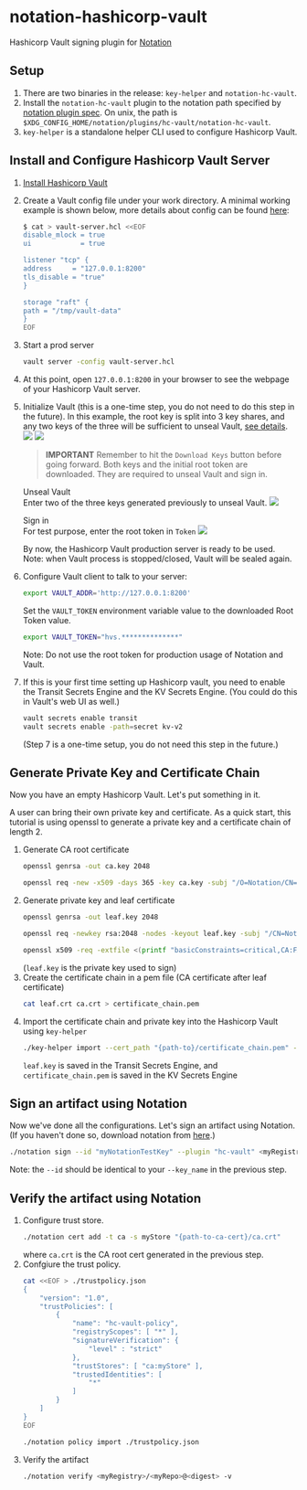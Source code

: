 # notation-hashicorp-vault
Hashicorp Vault signing plugin for [Notation](https://notaryproject.dev/)

## Setup
1. There are two binaries in the release: `key-helper` and `notation-hc-vault`.
2. Install the `notation-hc-vault` plugin to the notation path specified by [notation plugin spec](https://github.com/notaryproject/notaryproject/blob/main/specs/plugin-extensibility.md#installation). On unix, the path is `$XDG_CONFIG_HOME/notation/plugins/hc-vault/notation-hc-vault`.
3. `key-helper` is a standalone helper CLI used to configure Hashicorp Vault.

## Install and Configure Hashicorp Vault Server
1. [Install Hashicorp Vault](https://developer.hashicorp.com/vault/downloads)
2. Create a Vault config file under your work directory. A minimal working example is shown below, more details about config can be found [here](https://developer.hashicorp.com/vault/tutorials/operations/configure-vault#configuration-files):
    ```bash
    $ cat > vault-server.hcl <<EOF
    disable_mlock = true
    ui            = true

    listener "tcp" {
    address     = "127.0.0.1:8200"
    tls_disable = "true"
    }

    storage "raft" {
    path = "/tmp/vault-data"
    }
    EOF
    ```
3. Start a prod server 
    ```bash 
    vault server -config vault-server.hcl
    ```   
4. At this point, open `127.0.0.1:8200` in your browser to see the webpage of your Hashicorp Vault server.
5. Initialize Vault (this is a one-time step, you do not need to do this step in the future). In this example, the root key is split into 3 key shares, and any two keys of the three will be sufficient to unseal Vault, [see details](https://developer.hashicorp.com/vault/docs/concepts/seal).
    ![](./docs/root_keys.png)
    ![](./docs/download_keys.png)
    
    > **IMPORTANT** Remember to hit the `Download Keys` button before going forward. Both keys and the initial root token are downloaded. They are required to unseal Vault and sign in.
    
    Unseal Vault <br>
    Enter two of the three keys generated previously to unseal Vault.
    ![](./docs/unseal_vault.png)
    
    Sign in <br>
    For test purpose, enter the root token in `Token`
    ![](./docs/sign_in.png)
    
    By now, the Hashicorp Vault production server is ready to be used.
    Note: when Vault process is stopped/closed, Vault will be sealed again.
6. Configure Vault client to talk to your server:
    ```bash
    export VAULT_ADDR='http://127.0.0.1:8200'
    ```
    Set the `VAULT_TOKEN` environment variable value to the downloaded Root Token value.
    ```bash
    export VAULT_TOKEN="hvs.**************"
    ```
    Note: Do not use the root token for production usage of Notation and Vault.
7. If this is your first time setting up Hashicorp vault, you need to enable the Transit Secrets Engine and the KV Secrets Engine. (You could do this in Vault's web UI as well.)
    ```bash
    vault secrets enable transit
    vault secrets enable -path=secret kv-v2
    ```
    (Step 7 is a one-time setup, you do not need this step in the future.)

## Generate Private Key and Certificate Chain
Now you have an empty Hashicorp Vault. Let's put something in it.

A user can bring their own private key and certificate. As a quick start, this tutorial is using openssl to generate a private key and a certificate chain of length 2.
1. Generate CA root certificate
   ```bash
   openssl genrsa -out ca.key 2048
   
   openssl req -new -x509 -days 365 -key ca.key -subj "/O=Notation/CN=Notation Root CA" -out ca.crt -addext "keyUsage=critical,keyCertSign"
   ```
2. Generate private key and leaf certificate
   ```bash
   openssl genrsa -out leaf.key 2048
   
   openssl req -newkey rsa:2048 -nodes -keyout leaf.key -subj "/CN=Notation.leaf" -out leaf.csr
   
   openssl x509 -req -extfile <(printf "basicConstraints=critical,CA:FALSE\nkeyUsage=critical,digitalSignature") -days 365 -in leaf.csr -CA ca.crt -CAkey ca.key -CAcreateserial -out leaf.crt
   ```
   (`leaf.key` is the private key used to sign)
3. Create the certificate chain in a pem file (CA certificate after leaf certificate)
   ```bash
   cat leaf.crt ca.crt > certificate_chain.pem
   ```
4. Import the certificate chain and private key into the Hashicorp Vault using `key-helper`
    ```bash
    ./key-helper import --cert_path "{path-to}/certificate_chain.pem" --key_name "myNotationTestKey" --key_path "{path-to}/leaf.key"
    ```
    `leaf.key` is saved in the Transit Secrets Engine, and `certificate_chain.pem` is saved in the KV Secrets Engine

## Sign an artifact using Notation
Now we've done all the configurations. Let's sign an artifact using Notation. (If you haven't done so, download notation from [here](https://github.com/notaryproject/notation/releases).)
```bash
./notation sign --id "myNotationTestKey" --plugin "hc-vault" <myRegistry>/<myRepo>@<digest>
```
Note: the `--id` should be identical to your `--key_name` in the previous step.

## Verify the artifact using Notation
1. Configure trust store.
    ```bash
    ./notation cert add -t ca -s myStore "{path-to-ca-cert}/ca.crt"
    ```
    where `ca.crt` is the CA root cert generated in the previous step.
2. Confgiure the trust policy.
    ```bash 
    cat <<EOF > ./trustpolicy.json
    {
        "version": "1.0",
        "trustPolicies": [
            {
                "name": "hc-vault-policy",
                "registryScopes": [ "*" ],
                "signatureVerification": {
                    "level" : "strict" 
                },
                "trustStores": [ "ca:myStore" ],
                "trustedIdentities": [
                    "*"
                ]
            }
        ]
    }
    EOF
    ```
    ```bash
    ./notation policy import ./trustpolicy.json
    ```
3. Verify the artifact
    ```bash
    ./notation verify <myRegistry>/<myRepo>@<digest> -v
    ```
